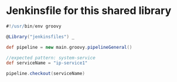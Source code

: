 # Jenkinsfile for this shared library
```groovy
#!/usr/bin/env groovy

@Library("jenkinsfiles") _

def pipeline = new main.groovy.pipelineGeneral()

//expected pattern: system-service
def serviceName = "ip-service1"

pipeline.checkout(serviceName)
```
